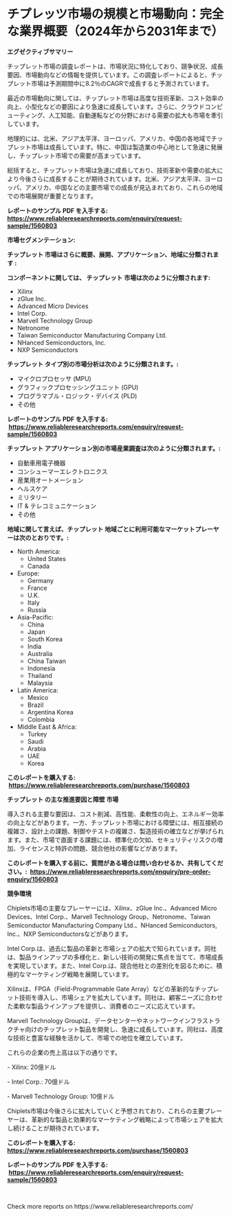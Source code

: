 <p><h1>チプレッツ市場の規模と市場動向：完全な業界概要（2024年から2031年まで）</h1></p><p><strong>エグゼクティブサマリー</strong></p>
<p><p>チップレット市場の調査レポートは、市場状況に特化しており、競争状況、成長要因、市場動向などの情報を提供しています。この調査レポートによると、チップレット市場は予測期間中に8.2％のCAGRで成長すると予測されています。</p><p>最近の市場動向に関しては、チップレット市場は高度な技術革新、コスト効率の向上、小型化などの要因により急速に成長しています。さらに、クラウドコンピューティング、人工知能、自動運転などの分野における需要の拡大も市場を牽引しています。</p><p>地理的には、北米、アジア太平洋、ヨーロッパ、アメリカ、中国の各地域でチップレット市場は成長しています。特に、中国は製造業の中心地として急速に発展し、チップレット市場での需要が高まっています。</p><p>総括すると、チップレット市場は急速に成長しており、技術革新や需要の拡大により今後さらに成長することが期待されています。北米、アジア太平洋、ヨーロッパ、アメリカ、中国などの主要市場での成長が見込まれており、これらの地域での市場展開が重要となります。</p></p>
<p><strong>レポートのサンプル PDF を入手する: <a href="https://www.reliableresearchreports.com/enquiry/request-sample/1560803">https://www.reliableresearchreports.com/enquiry/request-sample/1560803</a></strong></p>
<p><strong>市場セグメンテーション:</strong></p>
<p><strong> チップレット 市場はさらに概要、展開、アプリケーション、地域に分類されます :</strong></p>
<p><strong>コンポーネントに関しては、 チップレット 市場は次のように分類されます: &nbsp;</strong></p>
<p><ul><li>Xilinx</li><li>zGlue Inc.</li><li>Advanced Micro Devices</li><li>Intel Corp.</li><li>Marvell Technology Group</li><li>Netronome</li><li>Taiwan Semiconductor Manufacturing Company Ltd.</li><li>NHanced Semiconductors, Inc.</li><li>NXP Semiconductors</li></ul></p>
<p><strong> チップレット タイプ別の市場分析は次のように分類されます。:</strong></p>
<p><ul><li>マイクロプロセッサ (MPU)</li><li>グラフィックプロセッシングユニット (GPU)</li><li>プログラマブル・ロジック・デバイス (PLD)</li><li>その他</li></ul></p>
<p><strong>レポートのサンプル PDF を入手する: &nbsp;<a href="https://www.reliableresearchreports.com/enquiry/request-sample/1560803">https://www.reliableresearchreports.com/enquiry/request-sample/1560803</a></strong></p>
<p><strong> チップレット アプリケーション別の市場産業調査は次のように分類されます。:</strong></p>
<p><ul><li>自動車用電子機器</li><li>コンシューマーエレクトロニクス</li><li>産業用オートメーション</li><li>ヘルスケア</li><li>ミリタリー</li><li>IT & テレコミュニケーション</li><li>その他</li></ul></p>
<p><strong>地域に関して言えば、チップレット 地域ごとに利用可能なマーケットプレーヤーは次のとおりです。:</strong></p>
<p><ul>
    <li>
        North America:
        <ul>
            <li>United States</li>
            <li>Canada</li>
        </ul>
    </li>
    <li>
        Europe:
        <ul>
            <li>Germany</li>
            <li>France</li>
            <li>U.K.</li>
            <li>Italy</li>
            <li>Russia</li>
        </ul>
    </li>
    <li>
        Asia-Pacific:
        <ul>
            <li>China</li>
            <li>Japan</li>
            <li>South Korea</li>
            <li>India</li>
            <li>Australia</li>
            <li>China Taiwan</li>
            <li>Indonesia</li>
            <li>Thailand</li>
            <li>Malaysia</li>
        </ul>
    </li>
    <li>
        Latin America:
        <ul>
            <li>Mexico</li>
            <li>Brazil</li>
            <li>Argentina Korea</li>
            <li>Colombia</li>
        </ul>
    </li>
    <li>
        Middle East & Africa:
        <ul>
            <li>Turkey</li>
            <li>Saudi</li>
            <li>Arabia</li>
            <li>UAE</li>
            <li>Korea</li>
        </ul>
    </li>
    </ul></p>
<p><strong>このレポートを購入する: &nbsp;<a href="https://www.reliableresearchreports.com/purchase/1560803">https://www.reliableresearchreports.com/purchase/1560803</a></strong></p>
<p><strong>チップレット の主な推進要因と障壁 市場</strong></p>
<p><p>導入される主要な要因は、コスト削減、高性能、柔軟性の向上、エネルギー効率の向上などがあります。一方、チップレット市場における障壁には、相互接続の複雑さ、設計上の課題、制御やテストの複雑さ、製造技術の確立などが挙げられます。また、市場で直面する課題には、標準化の欠如、セキュリティリスクの増加、ライセンスと特許の問題、競合他社の影響などがあります。</p></p>
<p><strong>このレポートを購入する前に、質問がある場合は問い合わせるか、共有してください。:&nbsp; <a href="https://www.reliableresearchreports.com/enquiry/pre-order-enquiry/1560803">https://www.reliableresearchreports.com/enquiry/pre-order-enquiry/1560803</a></strong></p>
<p><strong>競争環境</strong></p>
<p><p>Chiplets市場の主要なプレーヤーには、Xilinx、zGlue Inc.、Advanced Micro Devices、Intel Corp.、Marvell Technology Group、Netronome、Taiwan Semiconductor Manufacturing Company Ltd.、NHanced Semiconductors, Inc.、NXP Semiconductorsなどがあります。</p><p>Intel Corp.は、過去に製品の革新と市場シェアの拡大で知られています。同社は、製品ラインアップの多様化と、新しい技術の開発に焦点を当てて、市場成長を実現しています。また、Intel Corp.は、競合他社との差別化を図るために、積極的なマーケティング戦略を展開しています。</p><p>Xilinxは、FPGA（Field-Programmable Gate Array）などの革新的なチップレット技術を導入し、市場シェアを拡大しています。同社は、顧客ニーズに合わせた柔軟な製品ラインアップを提供し、消費者のニーズに応えています。</p><p>Marvell Technology Groupは、データセンターやネットワークインフラストラクチャ向けのチップレット製品を開発し、急速に成長しています。同社は、高度な技術と豊富な経験を活かして、市場での地位を確立しています。</p><p>これらの企業の売上高は以下の通りです。</p><p>- Xilinx: 20億ドル</p><p>- Intel Corp.: 70億ドル</p><p>- Marvell Technology Group: 10億ドル</p><p>Chiplets市場は今後さらに拡大していくと予想されており、これらの主要プレーヤーは、革新的な製品と効果的なマーケティング戦略によって市場シェアを拡大し続けることが期待されています。</p></p>
<p><strong>このレポートを購入する: &nbsp; <a href="https://www.reliableresearchreports.com/purchase/1560803">https://www.reliableresearchreports.com/purchase/1560803</a></strong></p>
<p><strong>レポートのサンプル PDF を入手する: &nbsp;<a href="https://www.reliableresearchreports.com/enquiry/request-sample/1560803">https://www.reliableresearchreports.com/enquiry/request-sample/1560803</a></strong><strong></strong></p>
<p>&nbsp;</p>
<p>Check more reports on https://www.reliableresearchreports.com/</p>